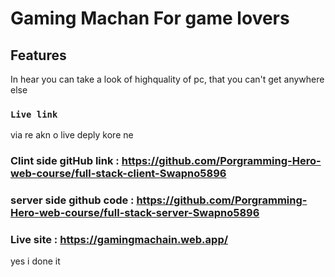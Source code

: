 # Gaming Machan For game lovers


## Features
In hear you can take a look of highquality of pc, that you can't get anywhere else



### `Live link`
via re akn o live deply kore ne


### Clint side gitHub link : https://github.com/Porgramming-Hero-web-course/full-stack-client-Swapno5896
 ### server side github code : https://github.com/Porgramming-Hero-web-course/full-stack-server-Swapno5896
### Live site : https://gamingmachain.web.app/

yes i done it